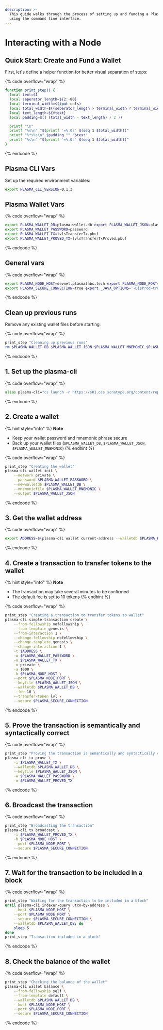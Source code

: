 ```yaml
---
description: >-
  This guide walks through the process of setting up and funding a Plasma wallet
  using the command line interface.
---
```


# Interacting with a Node

## Quick Start: Create and Fund a Wallet

First, let's define a helper function for better visual separation of steps:

{% code overflow="wrap" %}
```bash
function print_step() {
  local text=$1
  local seperator_length=${2:-80}
  local terminal_width=$(tput cols)
  local total_width=$((seperator_length > terminal_width ? terminal_width :     seperator_length))
  local text_length=${#text}
  local padding=$(( (total_width - text_length) / 2 ))

  printf "\n"
  printf "%s\n" "$(printf '=%.0s' $(seq 1 $total_width))"
  printf "%*s%s\n" $padding "" "$text"
  printf "%s\n" "$(printf '=%.0s' $(seq 1 $total_width))"
}
```
{% endcode %}

## Plasma CLI Vars

Set up the required environment variables:

```bash
export PLASMA_CLI_VERSION=0.1.3
```

## Plasma Wallet Vars

{% code overflow="wrap" %}
```bash
export PLASMA_WALLET_DB=plasma-wallet.db export PLASMA_WALLET_JSON=plasma-wallet.json export PLASMA_WALLET_MNEMONIC=plasma-mnemonic.txt 
export PLASMA_WALLET_PASSWORD=password
export PLASMA_WALLET_TX=lvlsTransferTx.pbuf 
export PLASMA_WALLET_PROVED_TX=lvlsTransferTxProved.pbuf
```
{% endcode %}

## General vars

{% code overflow="wrap" %}
```bash
export PLASMA_NODE_HOST=devnet.plasmalabs.tech export PLASMA_NODE_PORT=443
export PLASMA_SECURE_CONNECTION=true export _JAVA_OPTIONS='-DisProd=true'
```
{% endcode %}

## &#x20;Clean up previous runs

Remove any existing wallet files before starting:

{% code overflow="wrap" %}
```bash
print_step "Cleaning up previous runs"
rm $PLASMA_WALLET_DB $PLASMA_WALLET_JSON $PLASMA_WALLET_MNEMONIC $PLASMA_WALLET_TX $PLASMA_WALLET_PROVED_TX
```
{% endcode %}

## 1. Set up the plasma-cli

{% code overflow="wrap" %}
```bash
alias plasma-cli="cs launch -r https://s01.oss.sonatype.org/content/repositories/releases org.plasmalabs:plasma-cli_2.13:$PLASMA_CLI_VERSION -- " shopt -s expand_aliases
```
{% endcode %}

## 2. Create a wallet

{% hint style="info" %}
**Note**

* Keep your wallet password and mnemonic phrase secure
* Back up your wallet files (`$PLASMA_WALLET_DB`, `$PLASMA_WALLET_JSON`, `$PLASMA_WALLET_MNEMONIC`)
{% endhint %}

{% code overflow="wrap" %}
```bash
print_step "Creating the wallet"
plasma-cli wallet init \
    --network private \
    --password $PLASMA_WALLET_PASSWORD \
    --newwalletdb $PLASMA_WALLET_DB \
    --mnemonicfile $PLASMA_WALLET_MNEMONIC \
    --output $PLASMA_WALLET_JSON
```
{% endcode %}

## 3. Get the wallet address

{% code overflow="wrap" %}
```bash
export ADDRESS=$(plasma-cli wallet current-address --walletdb $PLASMA_WALLET_DB) print_step "Wallet address: $ADDRESS"
```
{% endcode %}

## 4. Create a transaction to transfer tokens to the wallet

{% hint style="info" %}
**Note**

* The transaction may take several minutes to be confirmed
* The default fee is set to 10 tokens&#x20;
{% endhint %}



{% code overflow="wrap" %}
```bash
print_step "Creating a transaction to transfer tokens to wallet"
plasma-cli simple-transaction create \
    --from-fellowship nofellowship \
    --from-template genesis \
    --from-interaction 1 \
    --change-fellowship nofellowship \
    --change-template genesis \
    --change-interaction 1 \
    -t $ADDRESS \
    -w $PLASMA_WALLET_PASSWORD \
    -o $PLASMA_WALLET_TX \
    -n private \
    -a 1000 \
    -h $PLASMA_NODE_HOST \
    --port $PLASMA_NODE_PORT \
    --keyfile $PLASMA_WALLET_JSON \
    --walletdb $PLASMA_WALLET_DB \
    --fee 10 \
    --transfer-token lvl \
    --secure $PLASMA_SECURE_CONNECTION
```
{% endcode %}



## 5. Prove the transaction is semantically and syntactically correct

{% code overflow="wrap" %}
```bash
print_step "Proving the transaction is semantically and syntactically correct"
plasma-cli tx prove \
    -i $PLASMA_WALLET_TX \
    --walletdb $PLASMA_WALLET_DB \
    --keyfile $PLASMA_WALLET_JSON \
    -w $PLASMA_WALLET_PASSWORD \
    -o $PLASMA_WALLET_PROVED_TX
```
{% endcode %}

## 6. Broadcast the transaction

{% code overflow="wrap" %}
```bash
print_step "Broadcasting the transaction"
plasma-cli tx broadcast \
    -i $PLASMA_WALLET_PROVED_TX \
    -h $PLASMA_NODE_HOST \
    --port $PLASMA_NODE_PORT \
    --secure $PLASMA_SECURE_CONNECTION
```
{% endcode %}

## 7. Wait for the transaction to be included in a block

{% code overflow="wrap" %}
```bash
print_step "Waiting for the transaction to be included in a block"
until plasma-cli indexer-query utxo-by-address \
    --host $PLASMA_NODE_HOST \
    --port $PLASMA_NODE_PORT \
    --secure $PLASMA_SECURE_CONNECTION \
    --walletdb $PLASMA_WALLET_DB; do
    sleep 5
done
print_step "Transaction included in a block"
```
{% endcode %}

## 8. Check the balance of the wallet

{% code overflow="wrap" %}
```bash
print_step "Checking the balance of the wallet"
plasma-cli wallet balance \
    --from-fellowship self \
    --from-template default \
    --walletdb $PLASMA_WALLET_DB \
    --host $PLASMA_NODE_HOST \
    --port $PLASMA_NODE_PORT \
    --secure $PLASMA_SECURE_CONNECTION
```
{% endcode %}

